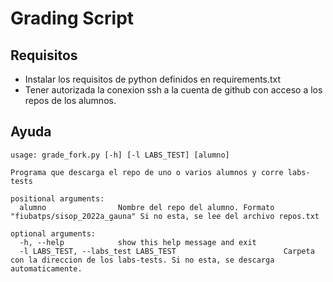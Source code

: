 # Grading Script

## Requisitos

- Instalar los requisitos de python definidos en requirements.txt
- Tener autorizada la conexion ssh a la cuenta de github con acceso a los repos de los alumnos.


## Ayuda

    usage: grade_fork.py [-h] [-l LABS_TEST] [alumno]

    Programa que descarga el repo de uno o varios alumnos y corre labs-tests

    positional arguments:
      alumno                Nombre del repo del alumno. Formato "fiubatps/sisop_2022a_gauna" Si no esta, se lee del archivo repos.txt

    optional arguments:
      -h, --help            show this help message and exit
      -l LABS_TEST, --labs_test LABS_TEST                        Carpeta con la direccion de los labs-tests. Si no esta, se descarga automaticamente.